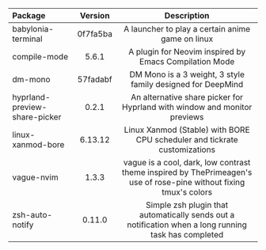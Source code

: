 | Package | Version | Description |
| :- | :-: | :-: |
| babylonia-terminal | 0f7fa5ba | A launcher to play a certain anime game on linux |
| compile-mode | 5.6.1 | A plugin for Neovim inspired by Emacs Compilation Mode |
| dm-mono | 57fadabf | DM Mono is a 3 weight, 3 style family designed for DeepMind |
| hyprland-preview-share-picker | 0.2.1 | An alternative share picker for Hyprland with window and monitor previews |
| linux-xanmod-bore | 6.13.12 | Linux Xanmod (Stable) with BORE CPU scheduler and tickrate customizations |
| vague-nvim | 1.3.3 | vague is a cool, dark, low contrast theme inspired by ThePrimeagen's use of rose-pine without fixing tmux's colors |
| zsh-auto-notify | 0.11.0 | Simple zsh plugin that automatically sends out a notification when a long running task has completed |